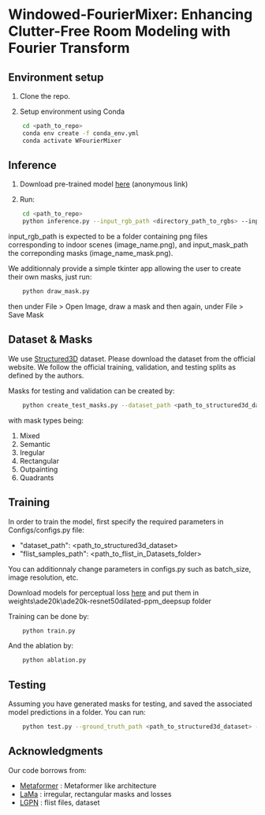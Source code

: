 # Windowed-FourierMixer: Enhancing Clutter-Free Room Modeling with Fourier Transform

## Environment setup
1. Clone the repo.

2. Setup environment using Conda
```bash
    cd <path_to_repo>
    conda env create -f conda_env.yml
    conda activate WFourierMixer
```
## Inference
1. Download pre-trained model [here](https://1drv.ms/u/s!Ak8Yx9uuLGLmajVDANSmBz8I9C0?e=J9Hvnm) (anonymous link)

2. Run:
```bash
    cd <path_to_repo>
    python inference.py --input_rgb_path <directory_path_to_rgbs> --input_mask_path <directory_path_to_masks> --checkpoint <path_to_pretrained_model> --output_path <designated_output_directory>
```
input_rgb_path is expected to be a folder containing png files corresponding to indoor scenes (image_name.png), and input_mask_path the correponding masks (image_name_mask.png).

We additionnaly provide a simple tkinter app allowing the user to create their own masks, just run:
```bash
    python draw_mask.py
```
then under File > Open Image, draw a mask and then again, under File > Save Mask


## Dataset & Masks
We use [Structured3D](https://structured3d-dataset.org/) dataset. Please download the dataset from the official website. We follow the official training, validation, and testing splits as defined by the authors.

Masks for testing and validation can be created by:
```bash
    python create_test_masks.py --dataset_path <path_to_structured3d_dataset> --flist <path_to_flist_in_Datasets_folder> --outputdir <designated_output_directory> --mask_type [1|2|3|4|5|6|7]--mask_min_ratio [0.0-1.0] --mask_max_ratio [0.0-1.0]
```
with mask types being:

1. Mixed
1. Semantic
1. Iregular
1. Rectangular
1. Outpainting
1. Quadrants

## Training 
In order to train the model, first specify the required parameters in Configs/configs.py file:
- "dataset_path": <path_to_structured3d_dataset>
- "flist_samples_path": <path_to_flist_in_Datasets_folder>

You can additionnaly change parameters in configs.py such as batch_size, image resolution, etc.

Download models for perceptual loss [here](http://sceneparsing.csail.mit.edu/model/pytorch/ade20k-resnet50dilated-ppm_deepsup/encoder_epoch_20.pth) and put them in weights\ade20k\ade20k-resnet50dilated-ppm_deepsup folder

Training can be done by:
```bash
    python train.py
```
And the ablation by:
```bash
    python ablation.py
```

## Testing
Assuming you have generated masks for testing, and saved the associated model predictions in a folder.
You can run: 
```bash
    python test.py --ground_truth_path <path_to_structured3d_dataset> --predictions_path <path_to_predictions> --flist <path_to_test_flist>
```

## Acknowledgments
Our code borrows from:

- [Metaformer](https://github.com/sail-sg/metaformer) : Metaformer like architecture
- [LaMa](https://github.com/advimman/lama/tree/main) : irregular, rectangular masks and losses
- [LGPN](https://github.com/ericsujw/LGPN-net) : flist files, dataset
